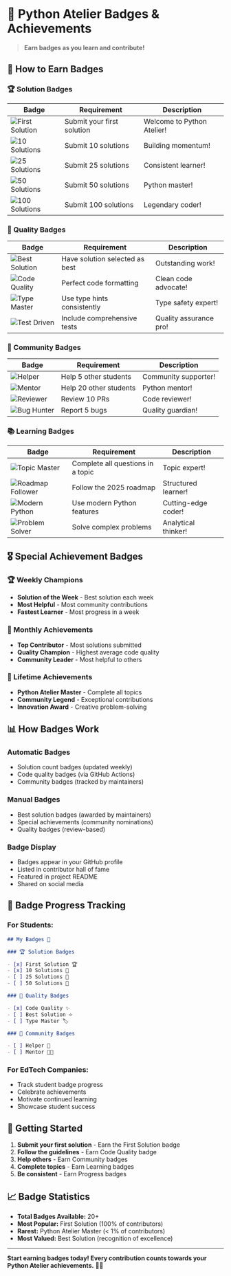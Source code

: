 # 🏅 Python Atelier Badges & Achievements

> **Earn badges as you learn and contribute!**

## 🎯 How to Earn Badges

### **🏆 Solution Badges**

| Badge                                                                  | Requirement                | Description                |
| ---------------------------------------------------------------------- | -------------------------- | -------------------------- |
| ![First Solution](https://img.shields.io/badge/First_Solution-🏆-gold) | Submit your first solution | Welcome to Python Atelier! |
| ![10 Solutions](https://img.shields.io/badge/10_Solutions-🥉-bronze)   | Submit 10 solutions        | Building momentum!         |
| ![25 Solutions](https://img.shields.io/badge/25_Solutions-🥈-silver)   | Submit 25 solutions        | Consistent learner!        |
| ![50 Solutions](https://img.shields.io/badge/50_Solutions-🥇-gold)     | Submit 50 solutions        | Python master!             |
| ![100 Solutions](https://img.shields.io/badge/100_Solutions-💎-purple) | Submit 100 solutions       | Legendary coder!           |

### **🏅 Quality Badges**

| Badge                                                                  | Requirement                    | Description            |
| ---------------------------------------------------------------------- | ------------------------------ | ---------------------- |
| ![Best Solution](https://img.shields.io/badge/Best_Solution-⭐-yellow) | Have solution selected as best | Outstanding work!      |
| ![Code Quality](https://img.shields.io/badge/Code_Quality-✨-blue)     | Perfect code formatting        | Clean code advocate!   |
| ![Type Master](https://img.shields.io/badge/Type_Master-🏷️-green)      | Use type hints consistently    | Type safety expert!    |
| ![Test Driven](https://img.shields.io/badge/Test_Driven-🧪-orange)     | Include comprehensive tests    | Quality assurance pro! |

### **🤝 Community Badges**

| Badge                                                         | Requirement            | Description          |
| ------------------------------------------------------------- | ---------------------- | -------------------- |
| ![Helper](https://img.shields.io/badge/Helper-🤝-green)       | Help 5 other students  | Community supporter! |
| ![Mentor](https://img.shields.io/badge/Mentor-👨‍🏫-blue)        | Help 20 other students | Python mentor!       |
| ![Reviewer](https://img.shields.io/badge/Reviewer-👀-purple)  | Review 10 PRs          | Code reviewer!       |
| ![Bug Hunter](https://img.shields.io/badge/Bug_Hunter-🐛-red) | Report 5 bugs          | Quality guardian!    |

### **📚 Learning Badges**

| Badge                                                                      | Requirement                       | Description         |
| -------------------------------------------------------------------------- | --------------------------------- | ------------------- |
| ![Topic Master](https://img.shields.io/badge/Topic_Master-📚-green)        | Complete all questions in a topic | Topic expert!       |
| ![Roadmap Follower](https://img.shields.io/badge/Roadmap_Follower-🗺️-blue) | Follow the 2025 roadmap           | Structured learner! |
| ![Modern Python](https://img.shields.io/badge/Modern_Python-⚡-yellow)     | Use modern Python features        | Cutting-edge coder! |
| ![Problem Solver](https://img.shields.io/badge/Problem_Solver-🧩-orange)   | Solve complex problems            | Analytical thinker! |

## 🎖️ Special Achievement Badges

### **🏆 Weekly Champions**

- **Solution of the Week** - Best solution each week
- **Most Helpful** - Most community contributions
- **Fastest Learner** - Most progress in a week

### **🏅 Monthly Achievements**

- **Top Contributor** - Most solutions submitted
- **Quality Champion** - Highest average code quality
- **Community Leader** - Most helpful to others

### **💎 Lifetime Achievements**

- **Python Atelier Master** - Complete all topics
- **Community Legend** - Exceptional contributions
- **Innovation Award** - Creative problem-solving

## 📊 How Badges Work

### **Automatic Badges**

- Solution count badges (updated weekly)
- Code quality badges (via GitHub Actions)
- Community badges (tracked by maintainers)

### **Manual Badges**

- Best solution badges (awarded by maintainers)
- Special achievements (community nominations)
- Quality badges (review-based)

### **Badge Display**

- Badges appear in your GitHub profile
- Listed in contributor hall of fame
- Featured in project README
- Shared on social media

## 🎯 Badge Progress Tracking

### **For Students:**

```markdown
## My Badges 🏅

### 🏆 Solution Badges

- [x] First Solution 🏆
- [x] 10 Solutions 🥉
- [ ] 25 Solutions 🥈
- [ ] 50 Solutions 🥇

### 🏅 Quality Badges

- [x] Code Quality ✨
- [ ] Best Solution ⭐
- [ ] Type Master 🏷️

### 🤝 Community Badges

- [ ] Helper 🤝
- [ ] Mentor 👨‍🏫
```

### **For EdTech Companies:**

- Track student badge progress
- Celebrate achievements
- Motivate continued learning
- Showcase student success

## 🚀 Getting Started

1. **Submit your first solution** - Earn the First Solution badge
2. **Follow the guidelines** - Earn Code Quality badge
3. **Help others** - Earn Community badges
4. **Complete topics** - Earn Learning badges
5. **Be consistent** - Earn Progress badges

## 📈 Badge Statistics

- **Total Badges Available:** 20+
- **Most Popular:** First Solution (100% of contributors)
- **Rarest:** Python Atelier Master (< 1% of contributors)
- **Most Valued:** Best Solution (recognition of excellence)

---

**Start earning badges today! Every contribution counts towards your Python Atelier achievements.** 🎨✨
